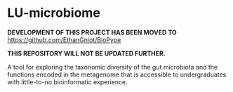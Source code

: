 # LU-microbiome
**DEVELOPMENT OF THIS PROJECT HAS BEEN MOVED TO** https://github.com/EthanGniot/BioPype

**THIS REPOSITORY WILL NOT BE UPDATED FURTHER.**

A tool for exploring the taxonomic diversity of the gut microbiota and the functions encoded in the metagenome that is accessible to undergraduates with little-to-no bioinformatic experience.
